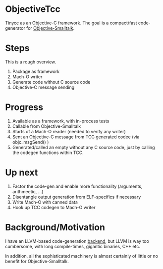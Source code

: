 # ObjectiveTcc

[Tinycc](https://bellard.org/tcc/) as an Objective-C framework.  The goal is a compact/fast code-generator for [Objective-Smalltalk](http://objective.st).

# Steps

This is a rough overview.

1. Package as framework
2. Mach-O writer
3. Generate code without C source code
4. Objective-C message sending


# Progress

1. Available as a framework, with in-process tests
2. Callable from Objective-Smalltalk
3. Starts of a Mach-O reader (needed to verify any writer)
4. Sent an Objective-C message from TCC generated codee (via objc_msgSend() )
5. Generated/called an empty  without any C source code, just by calling the codegen functions within TCC.


# Up next


1. Factor the code-gen and enable more functionality (arguments, arithmeetic, ...)
2. Disentangle output generation from ELF-specifics if necessary
3. Write Mach-O with canned data
4. Hook up TCC codegen to Mach-O writer

# Background/Motivation

I have an LLVM-based code-generation [backend](https://github.com/mpw/Objective-Smalltalk/tree/master/ObjSTNative), but LLVM is way too cumbersome, with long compile-times, gigantic binaries, C++ etc.



In addition, all the sophisticated machinery is almost certainly of little or no benefit for Objective-Smalltalk.
